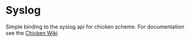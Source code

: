 Syslog
=======================
Simple binding to the syslog api for chicken scheme.
For documentation see the [Chicken Wiki](http://wiki.call-cc.org/eggref/4/missbehave)

